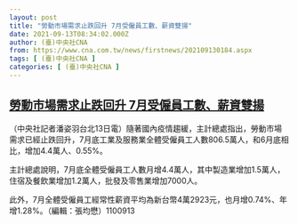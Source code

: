 ```yaml
---
layout: post
title: "勞動市場需求止跌回升 7月受僱員工數、薪資雙揚"
date: 2021-09-13T08:34:02.000Z
author: (臺)中央社CNA
from: https://www.cna.com.tw/news/firstnews/202109130184.aspx
tags: [ (臺)中央社CNA ]
categories: [ (臺)中央社CNA ]
---
```

<!--1631522042000-->
[勞動市場需求止跌回升 7月受僱員工數、薪資雙揚](https://www.cna.com.tw/news/firstnews/202109130184.aspx)
------

<div>
<div></div><div class="paragraph"><p>（中央社記者潘姿羽台北13日電）隨著國內疫情趨緩，主計總處指出，勞動市場需求已經止跌回升，7月底工業及服務業全體受僱員工人數806.5萬人，和6月底相比，增加4.4萬人、0.55%。</p><p>主計總處說明，7月底全體受僱員工人數月增4.4萬人，其中製造業增加1.5萬人，住宿及餐飲業增加1.2萬人，批發及零售業增加7000人。</p><p>此外，7月全體受僱員工經常性薪資平均為新台幣4萬2923元，也月增0.74%、年增1.28%。（編輯：張均懋）1100913</p></div>
</div>
